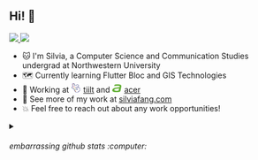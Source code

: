 <h2>Hi! 👋</h2>

<p>
  <a href="https://www.linkedin.com/in/silvia-fang/">
    <img src="https://img.shields.io/badge/-silviafang-blue?style=flat-square&logo=Linkedin&logoColor=white&link=https://www.linkedin.com/in/silvia-fang/">
  <a/>
    
  <a href="mailto:fang.silvia@gmail.com">
    <img src="https://img.shields.io/badge/-fang.silvia@gmail.com-c14438?style=flat-square&logo=Gmail&logoColor=white&link=mailto:fang.silvia@gmail.com">
  <a/>
</p>

- 🐱 I'm Silvia, a Computer Science and Communication Studies undergrad at Northwestern University
- 🗺️ Currently learning Flutter Bloc and GIS Technologies
- 💼 Working at <img src="tiiltlogo.png" width="18"> <a href="https://tiilt.northwestern.edu/">tiilt<a/> and <img src="acerlogo.png" width="18"> <a href="https://www.acer.com">acer<a/>
- 🌸 See more of my work at [silviafang.com](https://silviafang.com)
- 💥 Feel free to reach out about any work opportunities!

<details>
  <summary><h6>embarrassing github stats :computer:</h6></summary>
  <br>
  
  ![Top Languages](https://github-readme-stats.vercel.app/api/top-langs/?username=verisorry)
  [![Silvia's GitHub Statistics](https://github-readme-stats.vercel.app/api?username=verisorry&count_private=true&show_icons=true&include_all_commits=true)](https://github.com/verisorry)
  
</details>


<!--
**verisorry/verisorry** is a ✨ _special_ ✨ repository because its `README.md` (this file) appears on your GitHub profile.

Here are some ideas to get you started:

- 🔭 I’m currently working on ...
- 🌱 I’m currently learning ...
- 👯 I’m looking to collaborate on ...
- 🤔 I’m looking for help with ...
- 💬 Ask me about ...
- 📫 How to reach me: ...
- 😄 Pronouns: ...
- ⚡ Fun fact: ...
-->
